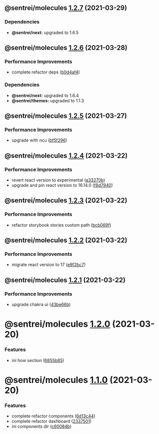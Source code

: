 ## @sentrei/molecules [1.2.7](https://github.com/sentrei/sentrei/compare/@sentrei/molecules@1.2.6...@sentrei/molecules@1.2.7) (2021-03-29)

### Dependencies

- **@sentrei/next:** upgraded to 1.6.5

## @sentrei/molecules [1.2.6](https://github.com/sentrei/sentrei/compare/@sentrei/molecules@1.2.5...@sentrei/molecules@1.2.6) (2021-03-28)

### Performance Improvements

- complete refactor deps ([b0d4af4](https://github.com/sentrei/sentrei/commit/b0d4af47a9c4156fd24187ab78a8aa9607bd4b07))

### Dependencies

- **@sentrei/next:** upgraded to 1.6.4
- **@sentrei/themes:** upgraded to 1.1.3

## @sentrei/molecules [1.2.5](https://github.com/sentrei/sentrei/compare/@sentrei/molecules@1.2.4...@sentrei/molecules@1.2.5) (2021-03-27)

### Performance Improvements

- upgrade with ncu ([bf5f296](https://github.com/sentrei/sentrei/commit/bf5f2966fc9cb75294d2b3f2355081a86a06c14a))

## @sentrei/molecules [1.2.4](https://github.com/sentrei/sentrei/compare/@sentrei/molecules@1.2.3...@sentrei/molecules@1.2.4) (2021-03-22)

### Performance Improvements

- revert react version to experimental ([a33270b](https://github.com/sentrei/sentrei/commit/a33270bc053426f7b53305eca7ebe6b4076668f5))
- upgrade and pin react version to 16.14.0 ([f8d7940](https://github.com/sentrei/sentrei/commit/f8d794076af5c20033436b4eeae4729e2237f75c))

## @sentrei/molecules [1.2.3](https://github.com/sentrei/sentrei/compare/@sentrei/molecules@1.2.2...@sentrei/molecules@1.2.3) (2021-03-22)

### Performance Improvements

- refactor storybook stories custom path ([bcb069f](https://github.com/sentrei/sentrei/commit/bcb069f32f78e30bcfb51b16809204fe8c3a6306))

## @sentrei/molecules [1.2.2](https://github.com/sentrei/sentrei/compare/@sentrei/molecules@1.2.1...@sentrei/molecules@1.2.2) (2021-03-22)

### Performance Improvements

- migrate react version to 17 ([e8f2bc7](https://github.com/sentrei/sentrei/commit/e8f2bc7089f1b52d9126af309b37dc48080a4421))

## @sentrei/molecules [1.2.1](https://github.com/sentrei/sentrei/compare/@sentrei/molecules@1.2.0...@sentrei/molecules@1.2.1) (2021-03-22)

### Performance Improvements

- upgrade chakra ui ([43be66b](https://github.com/sentrei/sentrei/commit/43be66b0fcd99e5bf496156bbecb3f292a395365))

# @sentrei/molecules [1.2.0](https://github.com/sentrei/sentrei/compare/@sentrei/molecules@1.1.0...@sentrei/molecules@1.2.0) (2021-03-20)

### Features

- ini how section ([6855b85](https://github.com/sentrei/sentrei/commit/6855b85b1da35d6ff6ac232b71818d1672607a5b))

# @sentrei/molecules [1.1.0](https://github.com/sentrei/sentrei/compare/@sentrei/molecules@1.0.0...@sentrei/molecules@1.1.0) (2021-03-20)

### Features

- complete refactor components ([6d13c44](https://github.com/sentrei/sentrei/commit/6d13c44e7b58c1eee353a7c3b9e71edfaa764096))
- complete refactor dashboard ([2337501](https://github.com/sentrei/sentrei/commit/2337501423d8770572c232c858fac71c0599327c))
- ini components dir ([c60084b](https://github.com/sentrei/sentrei/commit/c60084b60ab6692d851372080135e05a0490454a))
